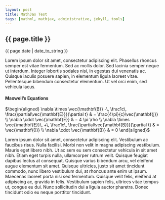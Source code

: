 ```yaml
---
layout: post
title: MathJax Test
tags: [mathml, mathjax, administrative, jekyll, tools]
---
```

{{ page.title }}
----------------

<div class="publish_date">
{{ page.date | date_to_string }}
</div>

Lorem ipsum dolor sit amet, consectetur adipiscing elit. Phasellus rhoncus semper est vitae fermentum. Sed ac mollis dolor. Sed lacinia semper neque ut interdum. Integer lobortis sodales nisi, in egestas dui venenatis ac. Quisque iaculis posuere sapien, in elementum ligula laoreet vitae. Pellentesque bibendum consectetur elementum. Ut vel orci enim, sed vehicula lacus.

<h4>Maxwell&rsquo;s Equations</h4>

<p>$\begin{aligned}
\nabla \times \vec{\mathbf{B}} -\, \frac1c\, \frac{\partial\vec{\mathbf{E}}}{\partial t} & = \frac{4\pi}{c}\vec{\mathbf{j}} \\   
\nabla \cdot \vec{\mathbf{E}} & = 4 \pi \rho \\
\nabla \times \vec{\mathbf{E}}\, +\, \frac1c\, \frac{\partial\vec{\mathbf{B}}}{\partial t} & = \vec{\mathbf{0}} \\
\nabla \cdot \vec{\mathbf{B}} & = 0 \end{aligned}$</p>

Lorem ipsum dolor sit amet, consectetur adipiscing elit. Vestibulum ac faucibus risus. Nulla facilisi. Morbi non velit in magna adipiscing vestibulum. Mauris eget libero nibh. Ut ac sem eu sem consectetur vehicula in sit amet nibh. Etiam eget turpis nulla, ullamcorper rutrum velit. Quisque feugiat dapibus lectus at consequat. Quisque varius bibendum arcu, vel eleifend augue elementum sit amet. Quisque ultricies, justo sit amet tincidunt commodo, nunc libero vestibulum dui, at rhoncus ante enim ut ipsum. Maecenas laoreet porta nisi sed fermentum. Quisque velit felis, eleifend at adipiscing ac, gravida in felis. Vestibulum sapien felis, ultrices vitae tempus ut, congue eu dui. Nunc sollicitudin dui a ligula auctor pharetra. Donec tincidunt odio eu neque porttitor tincidunt.

